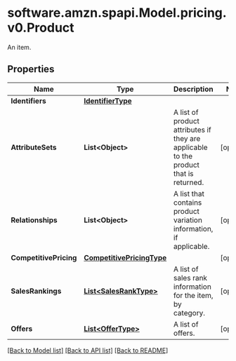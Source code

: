 # software.amzn.spapi.Model.pricing.v0.Product
An item.

## Properties

Name | Type | Description | Notes
------------ | ------------- | ------------- | -------------
**Identifiers** | [**IdentifierType**](IdentifierType.md) |  | 
**AttributeSets** | **List&lt;Object&gt;** | A list of product attributes if they are applicable to the product that is returned. | [optional] 
**Relationships** | **List&lt;Object&gt;** | A list that contains product variation information, if applicable. | [optional] 
**CompetitivePricing** | [**CompetitivePricingType**](CompetitivePricingType.md) |  | [optional] 
**SalesRankings** | [**List&lt;SalesRankType&gt;**](SalesRankType.md) | A list of sales rank information for the item, by category. | [optional] 
**Offers** | [**List&lt;OfferType&gt;**](OfferType.md) | A list of offers. | [optional] 

[[Back to Model list]](../README.md#documentation-for-models) [[Back to API list]](../README.md#documentation-for-api-endpoints) [[Back to README]](../README.md)

